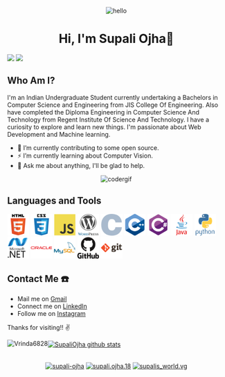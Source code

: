 <p align="center"> <img src="https://raw.githubusercontent.com/Vrindagupta6828/Vrindagupta6828/master/assest/hello.gif" alt="hello" /> </p>
<h1 align="center">Hi, I'm Supali Ojha👋</h1>

![](https://visitor-badge.glitch.me/badge?page_id=SupaliOjha.SupaliOjha)
<a href=https://github.com/TesseractCoding/NeoAlgo>
   <img src=https://img.shields.io/badge/NeoAlgo-Contributor-brightgreen>
</a>

## Who Am I?

I'm an Indian Undergraduate Student currently undertaking a Bachelors in Computer Science and Engineering from JIS College Of Engineering. Also have completed the Diploma Engineering in Computer Science And Technology from Regent Institute Of Science And Technology. I have a curiosity to explore and learn new things. I'm passionate about Web Development and Machine learning. 

- 🔭 I’m currently contributing to some open source.
- ⚡ I’m currently learning about Computer Vision.
- 💬 Ask me about anything, I'll be glad to help.

<p align="center"> <img src="https://raw.githubusercontent.com/Vrindagupta6828/Vrindagupta6828/master/assest/coder.gif" alt="codergif" /> </p>

## Languages and Tools  

<img src="https://github.com/devicons/devicon/blob/master/icons/html5/html5-original-wordmark.svg" alt="html5" width="50" height="50"/> <img src="https://github.com/devicons/devicon/blob/master/icons/css3/css3-original-wordmark.svg" alt="css3" width="50" height="50"/>
<img src="https://github.com/devicons/devicon/blob/master/icons/javascript/javascript-original.svg" alt="javascript" width="50" height="50"/>
<img src="https://github.com/devicons/devicon/blob/master/icons/wordpress/wordpress-original.svg" alt="wordpress" width="50" height="50"/>
<img src="https://github.com/devicons/devicon/blob/master/icons/c/c-original.svg" alt="c" width="50" height="50"/>
<img src="https://github.com/devicons/devicon/blob/master/icons/cplusplus/cplusplus-original.svg" alt="c++" width="50" height="50"/>
<img src="https://github.com/devicons/devicon/blob/master/icons/csharp/csharp-original.svg" alt="csharp" width="50" height="50"/>
<img src="https://github.com/devicons/devicon/blob/master/icons/java/java-original-wordmark.svg" alt="java" width="50" height="50"/>
<img src="https://github.com/devicons/devicon/blob/master/icons/python/python-original-wordmark.svg" alt="python" width="50" height="50"/>
<img src="https://github.com/devicons/devicon/blob/master/icons/dot-net/dot-net-original-wordmark.svg" alt="dot-net" width="50" height="50"/>
<img src="https://github.com/devicons/devicon/blob/master/icons/oracle/oracle-original.svg" alt="oracle" width="50" height="50"/>
<img src="https://github.com/devicons/devicon/blob/master/icons/mysql/mysql-original-wordmark.svg" alt="mySql" width="50" height="50"/>
<img src="https://github.com/devicons/devicon/blob/master/icons/github/github-original-wordmark.svg" alt="github" width="50" height="50"/>
<img src="https://github.com/devicons/devicon/blob/master/icons/git/git-original-wordmark.svg" alt="git" width="50" height="50"/>



## Contact Me ☎️

* Mail me on [Gmail](sd.supali.ojha.dtk@gmail.com) 
* Connect me on [LinkedIn](https://www.linkedin.com/in/supali-ojha)
* Follow me on  [Instagram](https://instagram.com/supalis_world?igshid=1alnj7g8wq61e)

Thanks for visiting!! ✌️

<!--
<a href=https://github-readme-stats.vercel.app">
-->
  <img align="left" src="https://github-readme-stats.vercel.app/api/top-langs/?username=SupaliOjha&layout=compact" alt="Vrinda6828" />
 </a>


<a href="https://github.com/SupaliOjha/github-readme-stats">
  <img align="center" src="https://github-readme-stats.vercel.app/api?username=SupaliOjha&show_icons=true&theme=radical&count_private=true" alt="SupaliOjha github stats" />
</a>
<br />
<br />

<p align="center">
<a href="https://www.linkedin.com/in/supali-ojha-149891186/" target="blank"><img align="center" src="https://cdn.jsdelivr.net/npm/simple-icons@3.0.1/icons/linkedin.svg" alt="supali-ojha" height="30" width="30" /></a>
<a href="https://www.facebook.com/supali.ojha.18" target="blank"><img align="center" src="https://cdn.jsdelivr.net/npm/simple-icons@3.0.1/icons/facebook.svg" alt="supali.ojha.18" height="30" width="30" /></a>
<a href="https://instagram.com/supalis_world?igshid=1alnj7g8wq61e.vg" target="blank"><img align="center" src="https://cdn.jsdelivr.net/npm/simple-icons@3.0.1/icons/instagram.svg" alt="supalis_world.vg" height="30" width="30" /></a>
</a>
</p>
